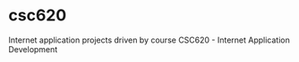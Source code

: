 # csc620
Internet application projects driven by course CSC620 - Internet Application Development



